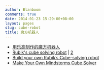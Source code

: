```yaml
---
author: Blanboom
comments: true
date: 2014-01-23 15:29:00+08:00
layout: pages
slug: cube-robot
title: 魔方机器人
---
```


- [用乐高制作的魔方机器人](http://www.diy-robots.com/?page_id=46)
- [Rubik's cube solving robot](http://letsmakerobots.com/node/31879) | [2](http://sutas.eu/rubiks-cube-solving-robot-rdrk/)
- [Build your own Rubik’s Cube-solving robot](http://deviceguru.com/build-your-own-rubiks-cube-solving-robot/)
- [Make Your Own Mindstorms Cube Solver](http://makezine.com/2013/12/27/make-your-own-mindstorms-cube-solver/)